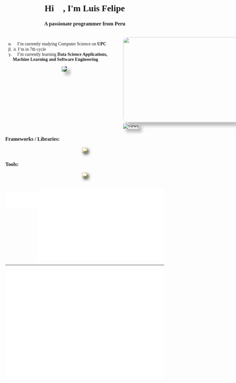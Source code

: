 <div style="font-family: consolas;">

<h1 align="center">Hi 👋, I'm Luis Felipe</h1>
<h3 align="center">A passionate programmer from Peru</h3>
<br>
<!-- FEED -->
<div style="display: flex;justify-content: space-between;">
	<div>
		<ul style="width:350px;list-style: lower-greek;">
			<li> 🔭 I’m currently studying Computer Science on <b>UPC</b></li>
			<li> ⚔ I’m in 7th cycle	</li>
			<li>🎢 I’m currently learning <b>Data Science Applications, Machine Learning and Software Engineering</b></li>
		</ul>
		<p align="center">
		<img style="border-radius: 2%; box-shadow: 10px 10px 10px 1px #00000041;background-color: #151515"
		src="https://spotify-github-profile.vercel.app/api/view?uid=a3xpnru6loal4xlmxwvfq6u1t&cover_image=true&theme=novatorem&show_offline=true&background_color=121212&interchange=true&bar_color=53b14f&bar_color_cover=true">
		</p>
	</div>
	<div>
	<img style="border-radius: 5%; box-shadow: 10px 10px 10px 1px #00000041; filter: blur(0.9px);"
	src="https://github.com/Anmol-Baranwal/Cool-GIFs-For-GitHub/assets/74038190/0c7eb6ed-663b-4ce4-bfbd-18239a38ba1b" width="450" height="270">
	<img style="box-shadow: 10px 10px 10px 1px #00000041;"
	src="https://komarev.com/ghpvc/?username=LuisFelipePoma&label=Profile%20views&color=0e75b6&style=flat" alt="views" />
	</div>
</div>

<!-- VP -->

<!-- FRAMEWORKS -->
<h3 align="left">Frameworks / Libraries:</h3>
<p align="center">
  <a href="https://skillicons.dev">
    <img style="filter: drop-shadow(5px 5px 5px #222) sepia(0.7) saturate(1) hue-rotate(0deg);"
	src="https://skillicons.dev/icons?i=react,angular,flutter,nodejs,flask,d3,spring,sklearn,tensorflow,pytorch" />
  </a>
</p>

<!-- TOOLS -->
<h3 align="left">Tools:</h3>
<p align="center">
  <a href="https://skillicons.dev">
    <img style="filter: drop-shadow(5px 5px 5px #222) sepia(0.7) saturate(1) hue-rotate(0deg);"
	src="https://skillicons.dev/icons?i=git,docker,aws,linux,mongodb,mysql,vscode,visualstudio,figma,bash,postman" />
  </a>
</p>
<br/>

<!-- MORE LANGUAGES -->
<!-- CODE SNIPPET -->

<div style="display:flex;">
	<p align="left">
	<img src="/metrics.plugin.languages.details.svg" alt="Metrics" width="400">
	<img src="/metrics.plugin.languages.recent.svg" alt="Metrics" width="400">
	</p>
    <img src="/metrics.plugin.code.svg" alt="Metrics" width="400">
</div>
</div>

---

<!-- CALENDAR -->
<p align="center">
	<img src="/metrics.plugin.isocalendar.fullyear.svg" alt="Metrics" width="550">
</p>
